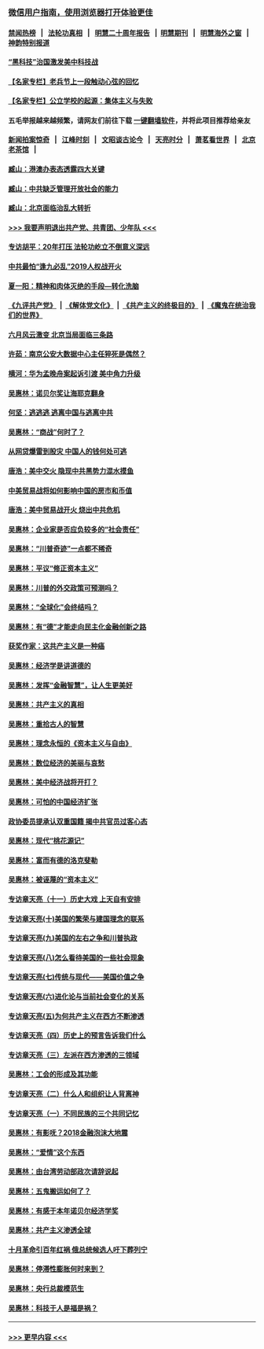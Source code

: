 ### [微信用户指南，使用浏览器打开体验更佳](https://github.com/gfw-breaker/banned-news1/blob/master/indexes/wechat-guide.md?t=0)
#### [禁闻热榜](热点新闻.md?t=0)  &nbsp;&nbsp;|&nbsp;&nbsp; [法轮功真相](https://github.com/gfw-breaker/truth/blob/master/README.md?t=0) &nbsp;&nbsp;|&nbsp;&nbsp; [明慧二十周年报告](https://github.com/gfw-breaker/mh-reports/blob/master/README.md?t=0) &nbsp;&nbsp;|&nbsp;&nbsp;[明慧期刊](https://github.com/gfw-breaker/mh-qikan) &nbsp;&nbsp;|&nbsp;&nbsp; [明慧海外之窗](https://github.com/gfw-breaker/mh-news/blob/master/README.md?t=0) &nbsp;&nbsp;|&nbsp;&nbsp; [神韵特别报道](https://github.com/gfw-breaker/mh-news/blob/master/shenyun.md?t=0)
#### [“黑科技”治国激发美中科技战](../pages/nsc423/n11638056.md?t=02041344) 
#### [【名家专栏】老兵节上一段触动心弦的回忆](../pages/nsc423/n11646016.md?t=02041344) 
#### [【名家专栏】公立学校的起源：集体主义与失败](../pages/nsc423/n11601833.md?t=02041344) 
#### 五毛举报越来越频繁，请网友们前往下载 [一键翻墙软件](https://github.com/gfw-breaker/ssr-accounts)，并将此项目推荐给亲友
#### [新闻拍案惊奇](https://github.com/gfw-breaker/banned-news1/blob/master/pages/link4.md) &nbsp;&nbsp;|&nbsp;&nbsp; [江峰时刻](https://github.com/gfw-breaker/banned-news1/blob/master/pages/link4.md) &nbsp;&nbsp;|&nbsp;&nbsp; [文昭谈古论今](https://github.com/gfw-breaker/banned-news1/blob/master/pages/link4.md) &nbsp;&nbsp;|&nbsp;&nbsp; [天亮时分](https://github.com/gfw-breaker/banned-news1/blob/master/pages/link4.md) &nbsp;&nbsp;|&nbsp;&nbsp; [萧茗看世界](https://github.com/gfw-breaker/banned-news1/blob/master/pages/link4.md) &nbsp;&nbsp;|&nbsp;&nbsp; [北京老茶馆](https://github.com/gfw-breaker/banned-news1/blob/master/pages/link4.md) &nbsp;&nbsp;|&nbsp;&nbsp; 
#### [臧山：港澳办表态透露四大关键](../pages/nsc423/n11421628.md?t=02041344) 
#### [臧山：中共缺乏管理开放社会的能力](../pages/nsc423/n11407457.md?t=02041344) 
#### [臧山：北京面临治乱大转折](../pages/nsc423/n11406895.md?t=02041344) 
#### [>>> 我要声明退出共产党、共青团、少年队 <<<](https://github.com/begood0513/goodnews/blob/master/quit/letter.md) 
#### [专访胡平：20年打压 法轮功屹立不倒意义深远](../pages/nsc423/n11398800.md?t=02041344) 
#### [中共最怕“逢九必乱”2019人权战开火](../pages/nsc423/n11385248.md?t=02041344) 
#### [夏一阳：精神和肉体灭绝的手段—转化洗脑](../pages/nsc423/n11368250.md?t=02041344) 
#### [《九评共产党》](https://github.com/begood0513/9ping.md/blob/master/README.md) &nbsp;|&nbsp; [《解体党文化》](../../../../jtdwh.md/blob/master/README.md)  &nbsp;|&nbsp; [《共产主义的终极目的》](../../../../gczydzjmd.md/blob/master/README.md) &nbsp;|&nbsp; [《魔鬼在统治我们的世界》](../../../../mgztzwmdsj.md/blob/master/README.md) 
#### [六月风云激变 北京当局面临三条路](../pages/nsc423/n11313668.md?t=02041344) 
#### [许茹：南京公安大数据中心主任猝死是偶然？](../pages/nsc423/n11064744.md?t=02041344) 
#### [横河：华为孟晚舟案起诉引渡 美中角力升级](../pages/nsc423/n11027230.md?t=02041344) 
#### [吴惠林：诺贝尔奖让海耶克翻身](../pages/nsc423/n10890049.md?t=02041344) 
#### [何坚：逃逃逃 逃离中国与逃离中共](../pages/nsc423/n10592891.md?t=02041344) 
#### [吴惠林：“商战”何时了？](../pages/nsc423/n10573558.md?t=02041344) 
#### [从网贷爆雷到股灾 中国人的钱何处可逃](../pages/nsc423/n10572800.md?t=02041344) 
#### [唐浩：美中交火 隐现中共黑势力混水摸鱼](../pages/nsc423/n10544040.md?t=02041344) 
#### [中美贸易战将如何影响中国的房市和币值](../pages/nsc423/n10543697.md?t=02041344) 
#### [唐浩：美中贸易战开火 烧出中共危机](../pages/nsc423/n10540126.md?t=02041344) 
#### [吴惠林：企业家是否应负较多的“社会责任”](../pages/nsc423/n10535022.md?t=02041344) 
#### [吴惠林：“川普奇迹”一点都不稀奇](../pages/nsc423/n10512808.md?t=02041344) 
#### [吴惠林：平议“修正资本主义”](../pages/nsc423/n10495724.md?t=02041344) 
#### [吴惠林：川普的外交政策可预测吗？](../pages/nsc423/n10462387.md?t=02041344) 
#### [吴惠林：“全球化”会终结吗？](../pages/nsc423/n10452838.md?t=02041344) 
#### [吴惠林：有“德”才能走向民主化金融创新之路](../pages/nsc423/n10432292.md?t=02041344) 
#### [获奖作家：这共产主义是一种癌](../pages/nsc423/n10431541.md?t=02041344) 
#### [吴惠林：经济学是讲道德的](../pages/nsc423/n10398014.md?t=02041344) 
#### [吴惠林：发挥“金融智慧”，让人生更美好](../pages/nsc423/n10375019.md?t=02041344) 
#### [吴惠林：共产主义的真相](../pages/nsc423/n10351394.md?t=02041344) 
#### [吴惠林：重拾古人的智慧](../pages/nsc423/n10337691.md?t=02041344) 
#### [吴惠林：理念永恒的《资本主义与自由》](../pages/nsc423/n10316274.md?t=02041344) 
#### [吴惠林：数位经济的美丽与哀愁](../pages/nsc423/n10292946.md?t=02041344) 
#### [吴惠林：美中经济战将开打？](../pages/nsc423/n10258825.md?t=02041344) 
#### [吴惠林：可怕的中国经济扩张](../pages/nsc423/n10219147.md?t=02041344) 
#### [政协委员提承认双重国籍 揭中共官员过客心态](../pages/nsc423/n10208809.md?t=02041344) 
#### [吴惠林：现代“桃花源记”](../pages/nsc423/n10185234.md?t=02041344) 
#### [吴惠林：富而有德的洛克斐勒](../pages/nsc423/n10142264.md?t=02041344) 
#### [吴惠林：被诬蔑的“资本主义”](../pages/nsc423/n10124816.md?t=02041344) 
#### [专访章天亮（十一）历史大戏 上天自有安排](../pages/nsc423/n10094905.md?t=02041344) 
#### [专访章天亮(十)美国的繁荣与建国理念的联系](../pages/nsc423/n10094899.md?t=02041344) 
#### [专访章天亮(九)美国的左右之争和川普执政](../pages/nsc423/n10094889.md?t=02041344) 
#### [专访章天亮(八)怎么看待美国的一些社会现象](../pages/nsc423/n10094857.md?t=02041344) 
#### [专访章天亮(七)传统与现代——美国价值之争](../pages/nsc423/n10093140.md?t=02041344) 
#### [专访章天亮(六)进化论与当前社会变化的关系](../pages/nsc423/n10092036.md?t=02041344) 
#### [专访章天亮(五)为何共产主义在西方不断渗透](../pages/nsc423/n10083620.md?t=02041344) 
#### [专访章天亮（四）历史上的预言告诉我们什么](../pages/nsc423/n10083606.md?t=02041344) 
#### [专访章天亮（三）左派在西方渗透的三领域](../pages/nsc423/n10081115.md?t=02041344) 
#### [吴惠林：工会的形成及其功能](../pages/nsc423/n10080633.md?t=02041344) 
#### [专访章天亮（二）什么人和组织让人背离神](../pages/nsc423/n10076637.md?t=02041344) 
#### [专访章天亮（一）不同民族的三个共同记忆](../pages/nsc423/n10074188.md?t=02041344) 
#### [吴惠林：有影呒？2018金融泡沫大地震](../pages/nsc423/n10040534.md?t=02041344) 
#### [吴惠林：“爱情”这个东西](../pages/nsc423/n10019423.md?t=02041344) 
#### [吴惠林：由台湾劳动部政次请辞说起](../pages/nsc423/n9979679.md?t=02041344) 
#### [吴惠林：五鬼搬运如何了？](../pages/nsc423/n9925338.md?t=02041344) 
#### [吴惠林：有感于本年诺贝尔经济学奖](../pages/nsc423/n9871883.md?t=02041344) 
#### [吴惠林：共产主义渗透全球](../pages/nsc423/n9812748.md?t=02041344) 
#### [十月革命引百年红祸 俄总统候选人吁下葬列宁](../pages/nsc423/n9810182.md?t=02041344) 
#### [吴惠林：停滞性膨胀何时来到？](../pages/nsc423/n9764136.md?t=02041344) 
#### [吴惠林：央行总裁模范生](../pages/nsc423/n9728134.md?t=02041344) 
#### [吴惠林：科技于人是福是祸？](../pages/nsc423/n9672982.md?t=02041344) 

----
#### [ >>> 更早内容 <<< ](../indexes/nsc423-earlier.md)
